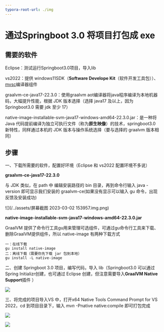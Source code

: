 ```yaml
---
typora-root-url: ./img
---
```


# 通过Springboot 3.0 将项目打包成 exe

## 需要的软件

Eclipse：测试运行Springboot3.0项目，导入lib

vs2022：提供 windows11SDK（**Software Develope Kit**（软件开发工具包））、<a href="[(22条消息) MSVC编译器介绍_顺其自然~的博客-CSDN博客](https://blog.csdn.net/fuhanghang/article/details/125080442)">mvsc</a>编译器组件

graalvm-ce-java17-22.3.0：使用graalvm aot编译器将java程序编译为本地机器码，大幅提升性能，根据 JDK 版本选择（选择 java17 及以上，因为 Springboot3.0 需要 jdk 至少 17）

native-image-installable-svm-java17-windows-amd64-22.3.0.jar：是一种将 Java 代码提前编译为独立可执行文件（称为**原生映像**）的技术，springboot3.0 新特性，同样通过本机的 JDK 版本与操作系统选择（要与选择的 graalvm 版本相同）

## 步骤

一、下载所需要的软件，配置好环境（Eclipse 和 vs2022 配置环境不多说）

**graalvm-ce-java17-22.3.0**

与 JDK 类似，在 path 中 编辑安装路径的 bin 目录，再到命令行输入 java - version 即可显示我们安装的 graalvm-ce(如果没有显示可以输入 gu 命令，出现反馈及安装成功)

![](/../assets/屏幕截图 2023-03-02 153957.img.png)

**native-image-installable-svm-java17-windows-amd64-22.3.0.jar**

GraalVM 提供了命令行工具gu用来管理可选组件，可通过gu命令行工具来下载、删除GraalVM提供组件，所以 native-image 有两种下载方式

```
一：在线下载
gu install native-image
二：离线下载（需要你先下载 jar 包到本地）
gu install -L native-image
```

二、创建 Springboot 3.0 项目，编写代码，导入 lib（Springboot3.0 可以通过Spring Initializr创建，也可通过 Eclipse 创建，但注意需要导入**GraalVM Native Support**插件 ）

![](/../assets/创建springboot3.0项目.png)

三、将完成的项目导入VS 中，打开x64 Native Tools Command Prompt for VS 2022，cd 到项目目录下，输入 *mvn* -Pnative native:compile 即可打包完成

![](/../assets/打开x64.png)

![](/../assets/输入.png)